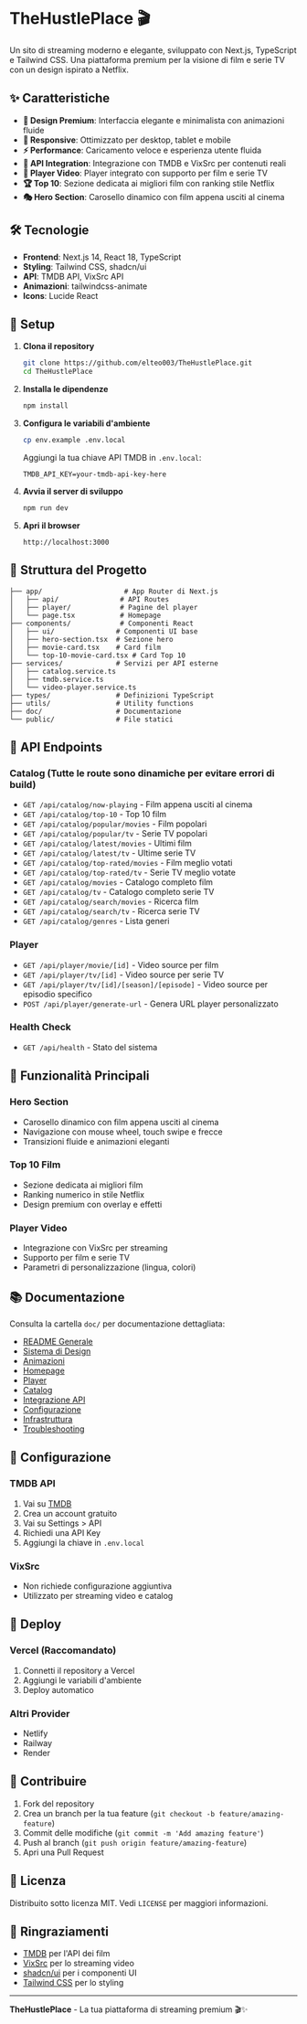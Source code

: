 # TheHustlePlace 🎬

Un sito di streaming moderno e elegante, sviluppato con Next.js, TypeScript e Tailwind CSS. Una piattaforma premium per la visione di film e serie TV con un design ispirato a Netflix.

## ✨ Caratteristiche

- **🎨 Design Premium**: Interfaccia elegante e minimalista con animazioni fluide
- **📱 Responsive**: Ottimizzato per desktop, tablet e mobile
- **⚡ Performance**: Caricamento veloce e esperienza utente fluida
- **🔗 API Integration**: Integrazione con TMDB e VixSrc per contenuti reali
- **🎥 Player Video**: Player integrato con supporto per film e serie TV
- **🏆 Top 10**: Sezione dedicata ai migliori film con ranking stile Netflix
- **🎭 Hero Section**: Carosello dinamico con film appena usciti al cinema

## 🛠️ Tecnologie

- **Frontend**: Next.js 14, React 18, TypeScript
- **Styling**: Tailwind CSS, shadcn/ui
- **API**: TMDB API, VixSrc API
- **Animazioni**: tailwindcss-animate
- **Icons**: Lucide React

## 🚀 Setup

1. **Clona il repository**
   ```bash
   git clone https://github.com/elteo003/TheHustlePlace.git
   cd TheHustlePlace
   ```

2. **Installa le dipendenze**
   ```bash
   npm install
   ```

3. **Configura le variabili d'ambiente**
   ```bash
   cp env.example .env.local
   ```
   
   Aggiungi la tua chiave API TMDB in `.env.local`:
   ```env
   TMDB_API_KEY=your-tmdb-api-key-here
   ```

4. **Avvia il server di sviluppo**
   ```bash
   npm run dev
   ```

5. **Apri il browser**
   ```
   http://localhost:3000
   ```

## 📁 Struttura del Progetto

```
├── app/                    # App Router di Next.js
│   ├── api/               # API Routes
│   ├── player/            # Pagine del player
│   └── page.tsx           # Homepage
├── components/            # Componenti React
│   ├── ui/               # Componenti UI base
│   ├── hero-section.tsx  # Sezione hero
│   ├── movie-card.tsx    # Card film
│   └── top-10-movie-card.tsx # Card Top 10
├── services/             # Servizi per API esterne
│   ├── catalog.service.ts
│   ├── tmdb.service.ts
│   └── video-player.service.ts
├── types/                # Definizioni TypeScript
├── utils/                # Utility functions
├── doc/                  # Documentazione
└── public/               # File statici
```

## 🔌 API Endpoints

### Catalog (Tutte le route sono dinamiche per evitare errori di build)
- `GET /api/catalog/now-playing` - Film appena usciti al cinema
- `GET /api/catalog/top-10` - Top 10 film
- `GET /api/catalog/popular/movies` - Film popolari
- `GET /api/catalog/popular/tv` - Serie TV popolari
- `GET /api/catalog/latest/movies` - Ultimi film
- `GET /api/catalog/latest/tv` - Ultime serie TV
- `GET /api/catalog/top-rated/movies` - Film meglio votati
- `GET /api/catalog/top-rated/tv` - Serie TV meglio votate
- `GET /api/catalog/movies` - Catalogo completo film
- `GET /api/catalog/tv` - Catalogo completo serie TV
- `GET /api/catalog/search/movies` - Ricerca film
- `GET /api/catalog/search/tv` - Ricerca serie TV
- `GET /api/catalog/genres` - Lista generi

### Player
- `GET /api/player/movie/[id]` - Video source per film
- `GET /api/player/tv/[id]` - Video source per serie TV
- `GET /api/player/tv/[id]/[season]/[episode]` - Video source per episodio specifico
- `POST /api/player/generate-url` - Genera URL player personalizzato

### Health Check
- `GET /api/health` - Stato del sistema

## 🎯 Funzionalità Principali

### Hero Section
- Carosello dinamico con film appena usciti al cinema
- Navigazione con mouse wheel, touch swipe e frecce
- Transizioni fluide e animazioni eleganti

### Top 10 Film
- Sezione dedicata ai migliori film
- Ranking numerico in stile Netflix
- Design premium con overlay e effetti

### Player Video
- Integrazione con VixSrc per streaming
- Supporto per film e serie TV
- Parametri di personalizzazione (lingua, colori)

## 📚 Documentazione

Consulta la cartella `doc/` per documentazione dettagliata:
- [README Generale](doc/README.md)
- [Sistema di Design](doc/design-system.md)
- [Animazioni](doc/animations.md)
- [Homepage](doc/homepage.md)
- [Player](doc/player.md)
- [Catalog](doc/catalog.md)
- [Integrazione API](doc/api-integration.md)
- [Configurazione](doc/configuration.md)
- [Infrastruttura](doc/infrastructure.md)
- [Troubleshooting](doc/troubleshooting.md)

## 🔧 Configurazione

### TMDB API
1. Vai su [TMDB](https://www.themoviedb.org/)
2. Crea un account gratuito
3. Vai su Settings > API
4. Richiedi una API Key
5. Aggiungi la chiave in `.env.local`

### VixSrc
- Non richiede configurazione aggiuntiva
- Utilizzato per streaming video e catalog

## 🚀 Deploy

### Vercel (Raccomandato)
1. Connetti il repository a Vercel
2. Aggiungi le variabili d'ambiente
3. Deploy automatico

### Altri Provider
- Netlify
- Railway
- Render

## 🤝 Contribuire

1. Fork del repository
2. Crea un branch per la tua feature (`git checkout -b feature/amazing-feature`)
3. Commit delle modifiche (`git commit -m 'Add amazing feature'`)
4. Push al branch (`git push origin feature/amazing-feature`)
5. Apri una Pull Request

## 📄 Licenza

Distribuito sotto licenza MIT. Vedi `LICENSE` per maggiori informazioni.

## 🙏 Ringraziamenti

- [TMDB](https://www.themoviedb.org/) per l'API dei film
- [VixSrc](https://vixsrc.to/) per lo streaming video
- [shadcn/ui](https://ui.shadcn.com/) per i componenti UI
- [Tailwind CSS](https://tailwindcss.com/) per lo styling

---

**TheHustlePlace** - La tua piattaforma di streaming premium 🎬✨